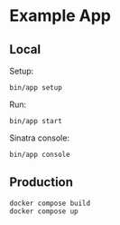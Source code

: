 # Example App

## Local

Setup:

```shell
bin/app setup
```

Run:

```shell
bin/app start
```

Sinatra console:

```shell
bin/app console
```

## Production

```shell
docker compose build
docker compose up
```

